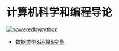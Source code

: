 # 计算机科学和编程导论

[![poweredbypython](https://img.shields.io/badge/POWERED%20BY-PYTHON-blue.svg?style=for-the-badge)](https://github.com/JiangWeixian/JS-Books/tree/master/%E8%AE%A1%E7%AE%97%E6%9C%BA%E7%A7%91%E5%AD%A6%E4%BB%A5%E5%8F%8A%E7%BC%96%E7%A8%8B%E5%AF%BC%E8%AE%BA)

* [数据类型&运算&变量]()